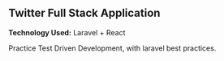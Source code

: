 ## Twitter Full Stack Application

<b>Technology Used:</b> Laravel + React

<p>
    Practice Test Driven Development, with laravel best practices.
</p>
